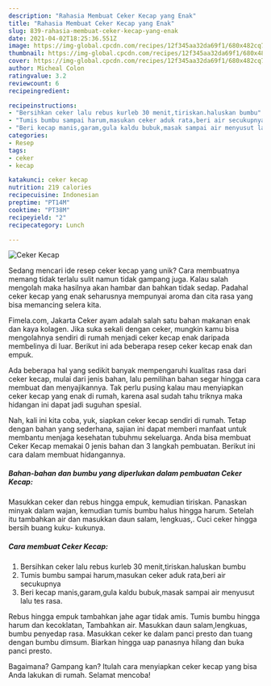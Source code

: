 ```yaml
---
description: "Rahasia Membuat Ceker Kecap yang Enak"
title: "Rahasia Membuat Ceker Kecap yang Enak"
slug: 839-rahasia-membuat-ceker-kecap-yang-enak
date: 2021-04-02T18:25:36.551Z
image: https://img-global.cpcdn.com/recipes/12f345aa32da69f1/680x482cq70/ceker-kecap-foto-resep-utama.jpg
thumbnail: https://img-global.cpcdn.com/recipes/12f345aa32da69f1/680x482cq70/ceker-kecap-foto-resep-utama.jpg
cover: https://img-global.cpcdn.com/recipes/12f345aa32da69f1/680x482cq70/ceker-kecap-foto-resep-utama.jpg
author: Micheal Colon
ratingvalue: 3.2
reviewcount: 6
recipeingredient:

recipeinstructions:
- "Bersihkan ceker lalu rebus kurleb 30 menit,tiriskan.haluskan bumbu"
- "Tumis bumbu sampai harum,masukan ceker aduk rata,beri air secukupnya"
- "Beri kecap manis,garam,gula kaldu bubuk,masak sampai air menyusut lalu tes rasa."
categories:
- Resep
tags:
- ceker
- kecap

katakunci: ceker kecap 
nutrition: 219 calories
recipecuisine: Indonesian
preptime: "PT14M"
cooktime: "PT38M"
recipeyield: "2"
recipecategory: Lunch

---
```



![Ceker Kecap](https://img-global.cpcdn.com/recipes/12f345aa32da69f1/680x482cq70/ceker-kecap-foto-resep-utama.jpg)

Sedang mencari ide resep ceker kecap yang unik? Cara membuatnya memang tidak terlalu sulit namun tidak gampang juga. Kalau salah mengolah maka hasilnya akan hambar dan bahkan tidak sedap. Padahal ceker kecap yang enak seharusnya mempunyai aroma dan cita rasa yang bisa memancing selera kita.

Fimela.com, Jakarta Ceker ayam adalah salah satu bahan makanan enak dan kaya kolagen. Jika suka sekali dengan ceker, mungkin kamu bisa mengolahnya sendiri di rumah menjadi ceker kecap enak daripada membelinya di luar. Berikut ini ada beberapa resep ceker kecap enak dan empuk.

Ada beberapa hal yang sedikit banyak mempengaruhi kualitas rasa dari ceker kecap, mulai dari jenis bahan, lalu pemilihan bahan segar hingga cara membuat dan menyajikannya. Tak perlu pusing kalau mau menyiapkan ceker kecap yang enak di rumah, karena asal sudah tahu triknya maka hidangan ini dapat jadi suguhan spesial.


Nah, kali ini kita coba, yuk, siapkan ceker kecap sendiri di rumah. Tetap dengan bahan yang sederhana, sajian ini dapat memberi manfaat untuk membantu menjaga kesehatan tubuhmu sekeluarga. Anda bisa membuat Ceker Kecap memakai 0 jenis bahan dan 3 langkah pembuatan. Berikut ini cara dalam membuat hidangannya.

<!--inarticleads1-->

##### Bahan-bahan dan bumbu yang diperlukan dalam pembuatan Ceker Kecap:



Masukkan ceker dan rebus hingga empuk, kemudian tiriskan. Panaskan minyak dalam wajan, kemudian tumis bumbu halus hingga harum. Setelah itu tambahkan air dan masukkan daun salam, lengkuas,. Cuci ceker hingga bersih buang kuku- kukunya. 

<!--inarticleads2-->

##### Cara membuat Ceker Kecap:

1. Bersihkan ceker lalu rebus kurleb 30 menit,tiriskan.haluskan bumbu
1. Tumis bumbu sampai harum,masukan ceker aduk rata,beri air secukupnya
1. Beri kecap manis,garam,gula kaldu bubuk,masak sampai air menyusut lalu tes rasa.


Rebus hingga empuk tambahkan jahe agar tidak amis. Tumis bumbu hingga harum dan kecoklatan, Tambahkan air. Masukkan daun salam,lengkuas, bumbu penyedap rasa. Masukkan ceker ke dalam panci presto dan tuang dengan bumbu dimsum. Biarkan hingga uap panasnya hilang dan buka panci presto. 

Bagaimana? Gampang kan? Itulah cara menyiapkan ceker kecap yang bisa Anda lakukan di rumah. Selamat mencoba!
